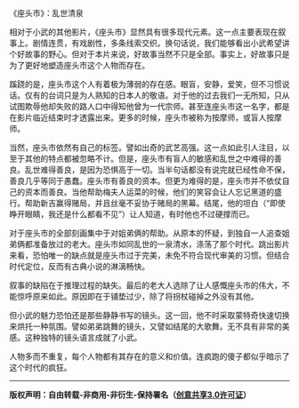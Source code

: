 《座头市》：乱世清泉

相对于小武的其他影片，《座头市》显然具有很多现代元素。这一点主要表现在叙事上。剧情连贯，有戏剧性，多条线索交织。换句话说，我们能够看出小武希望讲个好故事的野心。但对于本片来说，好故事当然不只是全部。事实上，好故事只是为了更好地塑造座头市这个人物而存在。

蹊跷的是，座头市这个人有着极为薄弱的存在感。眼盲，安静，爱笑，但不习惯说话。仅有的台词只是为人熟知的日本人的敬语。对于他的过去我们一无所知，只从试图欺辱他却失败的路人口中得知他曾为一代宗师。甚至连座头市这一名字，都是在影片临近结束时才透露出来。更多的时候，座头市被称为按摩师，或盲人按摩师。

当然，座头市依然有自己的标签。譬如出奇的武艺高强。这一点如此引人注目，以至于其他的特点都被忽略不计。但是，座头市有盲人的敏感和乱世之中难得的善良。乱世难得善良，是因为恐惧高于一切。当半句话都没有说完就已经性命不保，善良几乎等同于愚蠢。座头市有善良的资本。但更为难得的是，座头市并不依仗自己的资本而善良。当他帮助梅夫人运菜的时候，他们的笑容会让人忘记黑道的盛行。帮助新吉赢得赌局，并且丝毫不妥协于赌局的黑幕。结尾，他的坦白（“即使睁开眼睛，我还是什么都看不见”）让人知道，有时他也不过硬撑而已。

对于座头市的全部刻画集中于对姐弟俩的帮助。从原本的怀疑，到独自一人追查姐弟俩都准备放过的老大。座头市如同乱世的一泉清水，涤荡了那个时代。跳出影片来看，恐怕唯一的缺点就是座头市过于完美，未免不符合现代审美的习惯。但结合时代定位，反而有古典小说的淋漓畅快。

叙事的缺陷在于推理过程的缺失。最后的老大人选除了让人感慨座头市的伟大，不能惊呼原来如此。原因即在于铺垫过少，除了将拐杖碰掉之外没有其他。

但小武的魅力恐怕还是那些静静书写的镜头。这一回，他不时采取蒙特奇快速切换来烘托一种氛围。譬如弟弟跳舞的镜头，又譬如结尾的大歌舞。无不具有非常的美感。这种独特的镜头语言成就了小武。

人物多而不重复，每个人物都有其存在的意义和价值。连疯跑的傻子都似乎暗示了这个时代的疯狂。

---
**版权声明：自由转载-非商用-非衍生-保持署名（[创意共享3.0许可证](https://creativecommons.org/licenses/by-nc-nd/3.0/deed.zh)）**